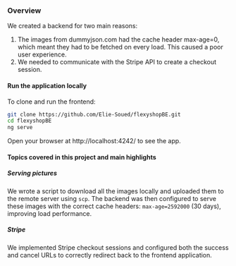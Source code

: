### Overview

We created a backend for two main reasons:

1. The images from dummyjson.com had the cache header max-age=0, which meant they had to be fetched on every load. This caused a poor user experience.
2. We needed to communicate with the Stripe API to create a checkout session.


#### Run the application locally

To clone and run the frontend:

```bash
git clone https://github.com/Elie-Soued/flexyshopBE.git
cd flexyshopBE
ng serve

```

Open your browser at http://localhost:4242/ to see the app.  


#### Topics covered in this project and main highlights


##### Serving pictures 

We wrote a script to download all the images locally and uploaded them to the remote server using `scp`.
The backend was then configured to serve these images with the correct cache headers: `max-age=2592000` (30 days), improving load performance.

##### Stripe

We implemented Stripe checkout sessions and configured both the success and cancel URLs to correctly redirect back to the frontend application.











